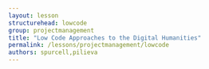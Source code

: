 ```yaml
---
layout: lesson
structurehead: lowcode
group: projectmanagement
title: "Low Code Approaches to the Digital Humanities"
permalink: /lessons/projectmanagement/lowcode
authors: spurcell,pilieva
---
```

